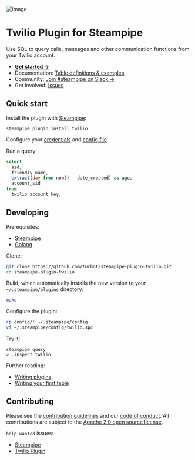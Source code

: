 ![image](https://hub.steampipe.io/images/plugins/turbot/twilio-social-graphic.png)

# Twilio Plugin for Steampipe

Use SQL to query calls, messages and other communication functions from your Twilio account.

- **[Get started →](https://hub.steampipe.io/plugins/turbot/twilio)**
- Documentation: [Table definitions & examples](https://hub.steampipe.io/plugins/turbot/twilio/tables)
- Community: [Join #steampipe on Slack →](https://turbot.com/community/join)
- Get involved: [Issues](https://github.com/turbot/steampipe-plugin-twilio/issues)

## Quick start

Install the plugin with [Steampipe](https://steampipe.io):

```shell
steampipe plugin install twilio
```

Configure your [credentials](https://hub.steampipe.io/plugins/turbot/twilio#credentials) and [config file](https://hub.steampipe.io/plugins/turbot/twilio#configuration).

Run a query:

```sql
select
  sid,
  friendly_name,
  extract(day from now() - date_created) as age,
  account_sid
from
  twilio_account_key;
```

## Developing

Prerequisites:

- [Steampipe](https://steampipe.io/downloads)
- [Golang](https://golang.org/doc/install)

Clone:

```sh
git clone https://github.com/turbot/steampipe-plugin-twilio.git
cd steampipe-plugin-twilio
```

Build, which automatically installs the new version to your `~/.steampipe/plugins` directory:

```sh
make
```

Configure the plugin:

```sh
cp config/* ~/.steampipe/config
vi ~/.steampipe/config/twilio.spc
```

Try it!

```shell
steampipe query
> .inspect twilio
```

Further reading:

- [Writing plugins](https://steampipe.io/docs/develop/writing-plugins)
- [Writing your first table](https://steampipe.io/docs/develop/writing-your-first-table)

## Contributing

Please see the [contribution guidelines](https://github.com/turbot/steampipe/blob/main/CONTRIBUTING.md) and our [code of conduct](https://github.com/turbot/steampipe/blob/main/CODE_OF_CONDUCT.md). All contributions are subject to the [Apache 2.0 open source license](https://github.com/turbot/steampipe-plugin-twilio/blob/main/LICENSE).

`help wanted` issues:

- [Steampipe](https://github.com/turbot/steampipe/labels/help%20wanted)
- [Twilio Plugin](https://github.com/turbot/steampipe-plugin-twilio/labels/help%20wanted)
